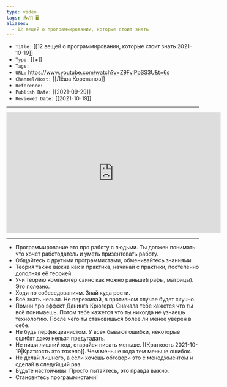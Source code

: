 ```yaml
---
type: video
tags: 📥️/🎥️ 🖥️
aliases: 
  - 12 вещей о программировании, которые стоит знать
---
```




- `Title:` [[12 вещей о программировании, которые стоит знать 2021-10-19]]
- `Type:` [[+]]
- `Tags:` 
- `URL:` https://www.youtube.com/watch?v=Z9FvlPpSS3U&t=6s
- `Channel/Host:` [[Лёша Корепанов]]
- `Reference:` 
- `Publish Date:` [[2021-09-29]]
- `Reviewed Date:` [[2021-10-19]]

---

<center><iframe width="560" height="315" src="https://www.youtube.com/watch?v=Z9FvlPpSS3U&t=6s" frameborder="0" allow="accelerometer; autoplay; encrypted-media; gyroscope; picture-in-picture" allowfullscreen></iframe></center>

---

- Программирование это про работу с людьми. Ты должен понимать что хочет работодатель и уметь призентовать работу.
- Общайтесь с другими программистами, обменивайтесь знаниями.
- Теория также важна как и практика, начинай с практики, постепенно дополняя её теорией.
- Учи теорию компьютер саинс как можно раньше(графы, матрицы). Это полезно.
- Ходи по собеседованиям. Знай куда рости.
- Всё знать нельзя. Не переживай, в противном случае будет скучно.
- Помни про эффект Данинга Крюгера. Сначала тебе кажется что ты всё понимаешь. Потом тебе кажется что ты никогда не узнаешь технологию. После чего ты становишься более ли менее уверен в себе.
- Не будь перфикцеанистом. У всех бывают ошибки, некоторые ошибкт даже нельзя предугадать.
- Не пиши лишний код, старайся писать меньше. [[Краткость 2021-10-19|Краткость это тяжело]]. Чем меньше кода тем меньше ошибок.
- Не делай лишнего, а если хочешь обговори это с менеджментом и сделай в следуйщий раз.
- Будьте настойчивы. Просто пытайтесь, это правда важно.
- Становитесь программистами!